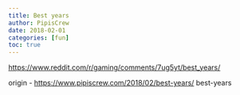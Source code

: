 ```yaml
---
title: Best years
author: PipisCrew
date: 2018-02-01
categories: [fun]
toc: true
---
```


https://www.reddit.com/r/gaming/comments/7ug5yt/best_years/

origin - https://www.pipiscrew.com/2018/02/best-years/ best-years
